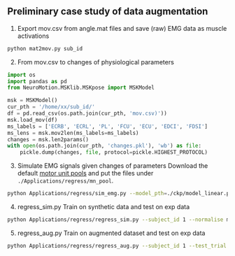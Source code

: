 ## Preliminary case study of data augmentation
1. Export mov.csv from angle.mat files and save (raw) EMG data as muscle activations
```bash
python mat2mov.py sub_id
```

2. From mov.csv to changes of physiological parameters
```python
import os
import pandas as pd
from NeuroMotion.MSKlib.MSKpose import MSKModel

msk = MSKModel()
cur_pth = '/home/xx/sub_id/'
df = pd.read_csv(os.path.join(cur_pth, 'mov.csv)'))
msk.load_mov(df)
ms_labels = ['ECRB', 'ECRL', 'PL', 'FCU', 'ECU', 'EDCI', 'FDSI']
ms_lens = msk.mov2len(ms_labels=ms_labels)
changes = msk.len2params()
with open(os.path.join(cur_pth, 'changes.pkl'), 'wb') as file:
    pickle.dump(changes, file, protocol=pickle.HIGHEST_PROTOCOL)

```

3. Simulate EMG signals given changes of parameters
Download the default [motor unit pools]() and put the files under `./Applications/regress/mn_pool`.
```bash
python Applications/regress/sim_emg.py --model_pth=./ckp/model_linear.pth --subject_id 1 --num_trials 1 --mov_type flex_ext
```

4. regress_sim.py
Train on synthetic data and test on exp data
```bash
python Applications/regress/regress_sim.py --subject_id 1 --normalise mean --low_pass --test_trial 1
```

5. regress_aug.py
Train on augmented dataset and test on exp data
```bash
python Applications/regress/regress_aug.py --subject_id 1 --test_trial 1
```
